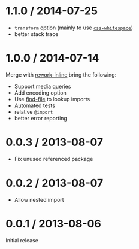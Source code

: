 # 1.1.0 / 2014-07-25

* `transform` option (mainly to use [`css-whitespace`](https://github.com/reworkcss/css-whitespace))
* better stack trace

# 1.0.0 / 2014-07-14

Merge with [rework-inline](https://www.npmjs.org/package/rework-inline) bring the following:

* Support media queries
* Add encoding option
* Use [find-file](https://www.npmjs.org/package/find-file) to lookup imports
* Automated tests
* relative `@import`
* better error reporting

# 0.0.3 / 2013-08-07

* Fix unused referenced package

# 0.0.2 / 2013-08-07

* Allow nested import


# 0.0.1 / 2013-08-06

Initial release
